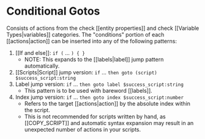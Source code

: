 # Conditional Gotos

Consists of actions from the check [[entity properties]] and check [[Variable Types|variables]] categories. The "conditions" portion of each [[actions|action]] can be inserted into any of the following patterns:

1. [[If and else]]: `if (` ... `) { }`
	- NOTE: This expands to the [[labels|label]] jump pattern automatically.
2. [[Scripts|Script]] jump version: `if` ... `then goto (script) $success_script:string`
3. Label jump version: `if` ... `then goto label $success_script:string`
	- This pattern is to be used with bareword [[labels]].
4. Index jump version: `if` ... `then goto index $success_script:number`
	- Refers to the target [[actions|action]] by the absolute index within the script.
	- This is not recommended for scripts written by hand, as [[COPY_SCRIPT]] and automatic syntax expansion may result in an unexpected number of actions in your scripts.
